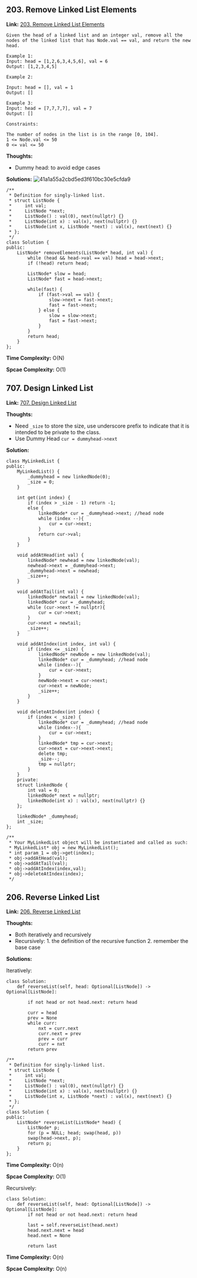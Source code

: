 ## 203. Remove Linked List Elements

**Link:** [203. Remove Linked List Elements](https://leetcode.com/problems/remove-linked-list-elements/description/)
```
Given the head of a linked list and an integer val, remove all the nodes of the linked list that has Node.val == val, and return the new head.

Example 1:
Input: head = [1,2,6,3,4,5,6], val = 6
Output: [1,2,3,4,5]

Example 2:

Input: head = [], val = 1
Output: []

Example 3:
Input: head = [7,7,7,7], val = 7
Output: []

Constraints:

The number of nodes in the list is in the range [0, 104].
1 <= Node.val <= 50
0 <= val <= 50
```
**Thoughts:** 

 - Dummy head: to avoid edge cases

**Solutions:** 
![41a1a55a2cbd5ed3f610bc30e5cfda9](https://github.com/nemo3536/Leetcode-Tracking/assets/155724737/f6a5c75b-fb4f-4f43-a437-780c64704509)

```
/**
 * Definition for singly-linked list.
 * struct ListNode {
 *     int val;
 *     ListNode *next;
 *     ListNode() : val(0), next(nullptr) {}
 *     ListNode(int x) : val(x), next(nullptr) {}
 *     ListNode(int x, ListNode *next) : val(x), next(next) {}
 * };
 */
class Solution {
public:
    ListNode* removeElements(ListNode* head, int val) {
        while (head && head->val == val) head = head->next;
        if (!head) return head;

        ListNode* slow = head;
        ListNode* fast = head->next;

        while(fast) {
            if (fast->val == val) {
                slow->next = fast->next;
                fast = fast->next;
            } else {
                slow = slow->next;
                fast = fast->next;
            }
        }
        return head;
    }
};
```    

**Time Complexity:**  O(N)

**Spcae Complexity:**  O(1)


## 707. Design Linked List

**Link:** [707. Design Linked List](https://leetcode.com/problems/design-linked-list/description/)

**Thoughts:** 

 - Need `_size` to store the size, use underscore prefix to indicate that it is intended to be private to the class.
 - Use Dummy Head `cur = dummyhead->next`

**Solution:**
```
class MyLinkedList {
public:
    MyLinkedList() {
        _dummyhead = new linkedNode(0);
        _size = 0;
    }
    
    int get(int index) {
        if (index > _size - 1) return -1;
        else {
            linkedNode* cur = _dummyhead->next; //head node
            while (index --){
                cur = cur->next;
            }
            return cur->val;
        } 
    }
    
    void addAtHead(int val) {
        linkedNode* newhead = new linkedNode(val);
        newhead->next = _dummyhead->next;
        _dummyhead->next = newhead;
        _size++;
    }
    
    void addAtTail(int val) {
        linkedNode* newtail = new linkedNode(val);
        linkedNode* cur = _dummyhead;
        while (cur->next != nullptr){
            cur = cur->next;
        }
        cur->next = newtail;
        _size++;
    }
    
    void addAtIndex(int index, int val) {
        if (index <= _size) {
            linkedNode* newNode = new linkedNode(val);
            linkedNode* cur = _dummyhead; //head node
            while (index--){
                cur = cur->next;
            }
            newNode->next = cur->next;
            cur->next = newNode;
            _size++;
        }
    }
    
    void deleteAtIndex(int index) {
        if (index < _size) {
            linkedNode* cur = _dummyhead; //head node
            while (index--){
                cur = cur->next;
            }
            linkedNode* tmp = cur->next;
            cur->next = cur->next->next;
            delete tmp;
            _size--;
            tmp = nullptr;
        }
    }
    private:
    struct linkedNode {
        int val = 0;
        linkedNode* next = nullptr;
        linkedNode(int x) : val(x), next(nullptr) {}
    };

    linkedNode* _dummyhead;
    int _size;
};

/**
 * Your MyLinkedList object will be instantiated and called as such:
 * MyLinkedList* obj = new MyLinkedList();
 * int param_1 = obj->get(index);
 * obj->addAtHead(val);
 * obj->addAtTail(val);
 * obj->addAtIndex(index,val);
 * obj->deleteAtIndex(index);
 */
```    



## 206. Reverse Linked List

**Link:** [206. Reverse Linked List](https://leetcode.com/problems/reverse-linked-list/description/)

**Thoughts:** 

 - Both iteratively and recursively
 - Recursively: 1. the definition of the recursive function 2. remember the base case

**Solutions:** 

Iteratively: 
```
class Solution:
    def reverseList(self, head: Optional[ListNode]) -> Optional[ListNode]:
        
        if not head or not head.next: return head

        curr = head
        prev = None
        while curr:
            nxt = curr.next
            curr.next = prev
            prev = curr
            curr = nxt
        return prev
```

```
/**
 * Definition for singly-linked list.
 * struct ListNode {
 *     int val;
 *     ListNode *next;
 *     ListNode() : val(0), next(nullptr) {}
 *     ListNode(int x) : val(x), next(nullptr) {}
 *     ListNode(int x, ListNode *next) : val(x), next(next) {}
 * };
 */
class Solution {
public:
    ListNode* reverseList(ListNode* head) {
        ListNode* p;
        for (p = NULL; head; swap(head, p))
        swap(head->next, p);
        return p;
    }
};
```

**Time Complexity:**  O(n)

**Spcae Complexity:**  O(1)

Recursively: 
```
class Solution:
    def reverseList(self, head: Optional[ListNode]) -> Optional[ListNode]:
        if not head or not head.next: return head

        last = self.reverseList(head.next)
        head.next.next = head
        head.next = None

        return last
```
**Time Complexity:**  O(n)

**Spcae Complexity:**  O(n)
